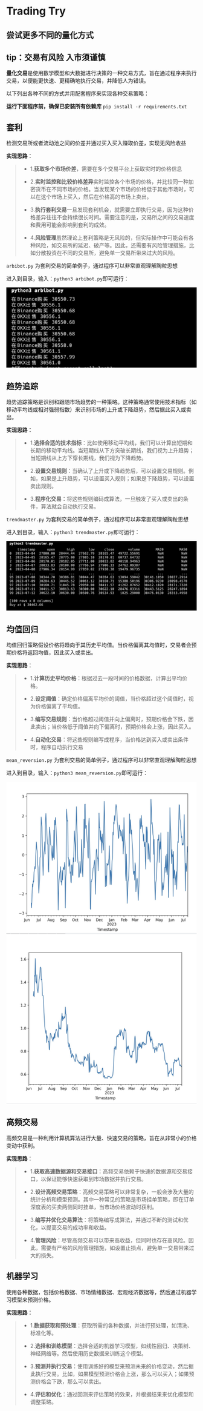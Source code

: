 # Trading Try

## 尝试更多不同的量化方式

## tip：交易有风险 入市须谨慎

**量化交易**是使用数学模型和大数据进行决策的一种交易方式，旨在通过程序来执行交易，以便能更快速、更精确地执行交易，并降低人为错误。

以下列出各种不同的方式并用配套程序来实现各种交易策略：

__运行下面程序前，确保已安装所有依赖库__
``pip install -r requirements.txt``

## 套利

检测交易所或者流动池之间的价差并通过买入买入赚取价差，实现无风险收益

**实现思路**：

> - 1.**获取多个市场价差**，需要在多个交易平台上获取实时的价格信息
>
> - 2.**实时监控和比较价格差异**实时监控各个市场的价格，并比较同一种加密货币在不同市场的价格。当发现某个市场的价格低于其他市场时，可以在这个市场上买入，然后在价格高的市场上卖出。
>
> - 3.**执行套利交易**一旦发现套利机会，就需要立即执行交易，因为这种价格差异往往不会持续很长时间。需要注意的是，交易所之间的交易速度和费用可能会影响到套利的成效。
>
> - 4.**风险管理**虽然理论上套利策略是无风险的，但实际操作中可能会有各种风险，如交易所的延迟、破产等。因此，还需要有风险管理措施，比如分散投资在不同的交易所，避免单一交易所带来过大的风险。

``arbibot.py`` 为套利交易的简单例子，通过程序可以非常直观理解陶粒思想

进入到目录，输入：``python3 arbibot.py``即可运行：

![imagi text](src/1.jpg)

## 趋势追踪

趋势追踪策略是识别和跟随市场趋势的一种策略。这种策略通常使用技术指标（如移动平均线或相对强弱指数）来识别市场的上升或下降趋势，然后据此买入或卖出。

**实现思路**：

> - 1.**选择合适的技术指标**：比如使用移动平均线，我们可以计算出短期和长期的移动平均线。当短期线从下方突破长期线，我们视为上升趋势；当短期线从上方下穿长期线，我们视为下降趋势。
>  
> - 2.**设置交易规则**：当确认了上升或下降趋势后，可以设置交易规则。例如，如果是上升趋势，可以设置买入规则；如果是下降趋势，可以设置卖出规则。
>  
> - 3.**程序化交易**：将这些规则编码成算法，一旦触发了买入或卖出的条件，算法就会自动执行交易。

``trendmaster.py`` 为套利交易的简单例子，通过程序可以非常直观理解陶粒思想

进入到目录，输入：``python3 trendmaster.py``即可运行：

![imagi text](src/2.jpg)

## 均值回归

均值回归策略假设价格将趋向于其历史平均值。当价格偏离其均值时，交易者会预期价格将返回均值，因此买入或卖出。

**实现思路**：

> - 1.**计算历史平均价格**：根据过去一段时间的价格数据，计算出平均价格。
>
> - 2.**设定阈值**：确定价格偏离平均价的阈值，当价格超过这个阈值时，视为价格偏离了平均值。
>
> - 3.**编写交易规则**：当价格超过阈值并向上偏离时，预期价格会下跌，因此卖出；当价格低于阈值并向下偏离时，预期价格会上涨，因此买入。
>
> - 4.**自动化交易**：将这些规则编写成程序，当价格达到买入或卖出条件时，程序自动执行交易

``mean_reversion.py`` 为套利交易的简单例子，通过程序可以非常直观理解陶粒思想

进入到目录，输入：``python3 mean_reversion.py``即可运行：

![imagi text](src/3.jpg)
![imagi text](src/4.jpg)


## 高频交易

高频交易是一种利用计算机算法进行大量、快速交易的策略，旨在从非常小的价格变动中获利。

**实现思路**：

> - 1.**获取高速数据源和交易接口**：高频交易依赖于快速的数据源和交易接口，以保证能够快速获取到市场数据并执行交易。
>
> - 2.**设计高频交易策略**：高频交易策略可以非常复杂，一般会涉及大量的统计分析和模型预测。其中一种常见的策略是市场挂单策略，即在订单深度表的买卖两侧同时挂单，当市场价格波动时获利。
>
> - 3.**编写并优化交易算法**：将策略编写成算法，并通过不断的测试和优化，以提高交易的成功率和收益。
>
> - 4.**管理风险**：尽管高频交易可以带来高收益，但同时也存在高风险。因此，需要有严格的风险管理措施，如设置止损点，避免单一交易带来过大的损失。

## 机器学习

使用各种数据，包括价格数据、市场情绪数据、宏观经济数据等，然后通过机器学习模型来预测价格。

**实现思路**：

> - 1.**数据获取和预处理**：获取所需的各种数据，并进行预处理，如清洗、标准化等。
>
> - 2.**选择和训练模型**：选择合适的机器学习模型，如线性回归、决策树、神经网络等。然后使用历史数据来训练这个模型。
>
> - 3.**预测并执行交易**：使用训练好的模型来预测未来的价格变动，然后据此执行交易。比如，如果模型预测价格会上涨，那么可以买入；如果预测价格会下跌，那么可以卖出。
>
> - 4.**评估和优化**：通过回测来评估策略的效果，并根据结果来优化模型和调整策略。

